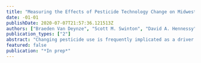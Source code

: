 ```yaml
---
title: "Measuring the Effects of Pesticide Technology Change on Midwestern Butterfly Populations"
date: -01-01
publishDate: 2020-07-07T21:57:36.121513Z
authors: ["Braeden Van Deynze", "Scott M. Swinton", "David A. Hennessy", "Leslie Ries"]
publication_types: ["2"]
abstract: "Changing pesticide use is frequently implicated as a driver of declines in butterfly abundance. Existing empirical evidence of linkages between pesticide use and butterfly abundance is limited to studies that fail to account for the full suite of pesticides used by farmers, which fail to account for the effects of substitute pesticides. In this paper, we bring together data on the use of the six principal pesticide groups on corn and soybean fields and butterfly abundance data to create a unique county-level panel dataset spanning the 60 counties in the American Midwest over 17 years. We estimate count data models of total butterfly abundance and the abundance of three important species to measure the effects of each pesticide group. We find that neonicotinoids, a group of systemic insecticides applied to corn and soybean seeds before planting, have a strong negative association with total butterfly abundance and two of our three indicator species. Further, we find a positive association between the planting Bacillus thuringiensis (Bt) traited corn seeds and butterfly abundance, though only in counties with large areas of cropland where interaction between butterflies and affected cropland is likely. We estimate that farmers’ changes in pesticide use since 1998 has accounted for a 9% decrease in overall butterfly abundance in the median county in our sample, driven by a shift towards neonicotinoid seed treatments since the mid-2000s."
featured: false
publication: "*In prep*"
---
```


